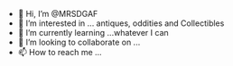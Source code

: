- 👋 Hi, I’m @MRSDGAF
- 👀 I’m interested in ... antiques, oddities and Collectibles
- 🌱 I’m currently learning ...whatever I can
- 💞️ I’m looking to collaborate on ...
- 📫 How to reach me ...

<!---
MRSDGAF/MRSDGAF is a ✨ special ✨ repository because its `README.md` (this file) appears on your GitHub profile.
You can click the Preview link to take a look at your changes.
--->
